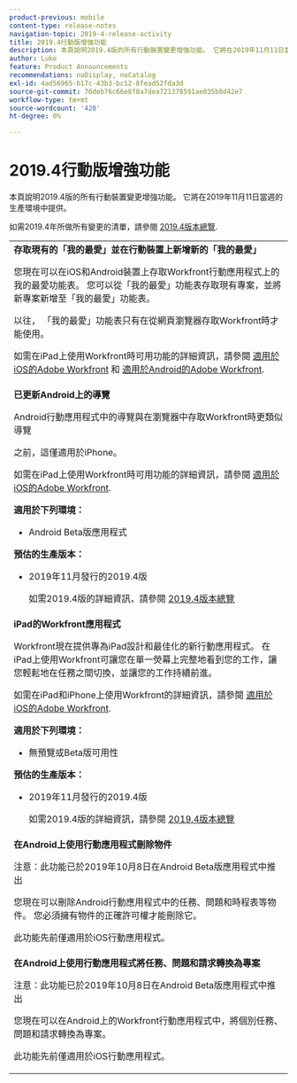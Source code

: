 ```yaml
---
product-previous: mobile
content-type: release-notes
navigation-topic: 2019-4-release-activity
title: 2019.4行動版增強功能
description: 本頁說明2019.4版的所有行動裝置變更增強功能。 它將在2019年11月11日當週的生產環境中提供。
author: Luke
feature: Product Announcements
recommendations: noDisplay, noCatalog
exl-id: 4ad56965-b17c-43b3-bc12-8fead52fda3d
source-git-commit: 76deb76c66e8f8a7dea721378591ae035b8d42e7
workflow-type: tm+mt
source-wordcount: '428'
ht-degree: 0%

---
```


# 2019.4行動版增強功能

本頁說明2019.4版的所有行動裝置變更增強功能。 它將在2019年11月11日當週的生產環境中提供。

如需2019.4年所做所有變更的清單，請參閱 [2019.4版本總覽](../../../../product-announcements/product-releases/quarterly-release-archive/2019.4-release-activity/2019.4-release-activity-overview.md).

<table style="table-layout:auto"> 
 <col> 
 <tbody> 
  <tr> 
   <td><strong>存取現有的「我的最愛」並在行動裝置上新增新的「我的最愛」</strong> <p>您現在可以在iOS和Android裝置上存取Workfront行動應用程式上的我的最愛功能表。 您可以從「我的最愛」功能表存取現有專案，並將新專案新增至「我的最愛」功能表。</p> <p>以往， 「我的最愛」功能表只有在從網頁瀏覽器存取Workfront時才能使用。</p> <p>如需在iPad上使用Workfront時可用功能的詳細資訊，請參閱 <a href="../../../../workfront-basics/mobile-apps/using-the-workfront-mobile-app/workfront-for-ios.md" class="MCXref xref" xrefformat="{para}">適用於iOS的Adobe Workfront</a> 和 <a href="../../../../workfront-basics/mobile-apps/using-the-workfront-mobile-app/workfront-for-android.md" class="MCXref xref" xrefformat="{para}">適用於Android的Adobe Workfront</a>.</p></td> 
  </tr> 
  <tr> 
   <td><strong>已更新Android上的導覽</strong> <p>Android行動應用程式中的導覽與在瀏覽器中存取Workfront時更類似導覽</p> <p>之前，這僅適用於iPhone。</p> <p>如需在iPad上使用Workfront時可用功能的詳細資訊，請參閱 <a href="../../../../workfront-basics/mobile-apps/using-the-workfront-mobile-app/workfront-for-ios.md" class="MCXref xref" xrefformat="{para}">適用於iOS的Adobe Workfront</a>.</p> 
    <div class="workfront_plans"> 
     <p><strong>適用於下列環境：</strong> </p> 
     <ul> 
      <li>Android Beta版應用程式</li> 
     </ul> 
     <p><strong>預估的生產版本：</strong> </p> 
     <ul> 
      <li> <p>2019年11月發行的2019.4版</p> <p>如需2019.4版的詳細資訊，請參閱 <a href="../../../../product-announcements/product-releases/quarterly-release-archive/2019.4-release-activity/2019.4-release-activity-overview.md" class="MCXref xref" xrefformat="{para}">2019.4版本總覽</a></p> </li> 
     </ul> 
    </div></td> 
  </tr> 
  <tr> 
   <td><strong>iPad的Workfront應用程式</strong> <p>Workfront現在提供專為iPad設計和最佳化的新行動應用程式。 在iPad上使用Workfront可讓您在單一熒幕上完整地看到您的工作，讓您輕鬆地在任務之間切換，並讓您的工作持續前進。</p> <p>如需在iPad和iPhone上使用Workfront的詳細資訊，請參閱 <a href="../../../../workfront-basics/mobile-apps/using-the-workfront-mobile-app/workfront-for-ios.md" class="MCXref xref" xrefformat="{para}">適用於iOS的Adobe Workfront</a>.</p> 
    <div class="workfront_plans"> 
     <p><strong>適用於下列環境：</strong> </p> 
     <ul> 
      <li>無預覽或Beta版可用性</li> 
     </ul> 
     <p><strong>預估的生產版本：</strong> </p> 
     <ul> 
      <li> <p>2019年11月發行的2019.4版</p> <p>如需2019.4版的詳細資訊，請參閱 <a href="../../../../product-announcements/product-releases/quarterly-release-archive/2019.4-release-activity/2019.4-release-activity-overview.md" class="MCXref xref" xrefformat="{para}">2019.4版本總覽</a></p> </li> 
     </ul> 
    </div></td> 
  </tr> 
  <tr> 
   <td> 
    <div> 
     <strong>在Android上使用行動應用程式刪除物件</strong> 
     <p>注意：此功能已於2019年10月8日在Android Beta版應用程式中推出</p> 
     <p>您現在可以刪除Android行動應用程式中的任務、問題和時程表等物件。 您必須擁有物件的正確許可權才能刪除它。</p> 
     <p>此功能先前僅適用於iOS行動應用程式。</p> 
    </div> </td> 
  </tr> 
  <tr> 
   <td><strong>在Android上使用行動應用程式將任務、問題和請求轉換為專案</strong> <p>注意：此功能已於2019年10月8日在Android Beta版應用程式中推出</p> <p>您現在可以在Android上的Workfront行動應用程式中，將個別任務、問題和請求轉換為專案。</p> <p>此功能先前僅適用於iOS行動應用程式。</p> </td> 
  </tr> 
 </tbody> 
</table>
